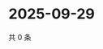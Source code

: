 # 2025-09-29

共 0 条

<!-- BEGIN ZHIHUVIDEO -->
<!-- 最后更新时间 Mon Sep 29 2025 11:32:20 GMT+0800 (China Standard Time) -->

<!-- END ZHIHUVIDEO -->
